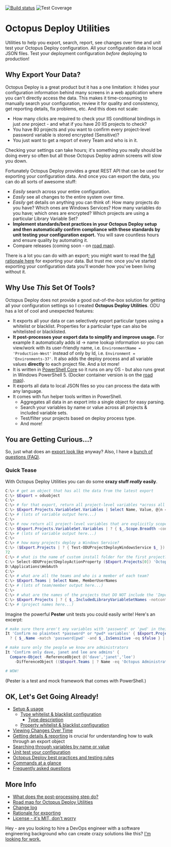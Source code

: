 
[![Build status](https://ci.appveyor.com/api/projects/status/ql47p2y1relp1dng/branch/master?svg=true)](https://ci.appveyor.com/api/projects/status/ql47p2y1relp1dng/branch/master)   ![Test Coverage](https://img.shields.io/badge/coverage-98%25-brightgreen.svg?maxAge=60)


# Octopus Deploy Utilities

Utilities to help you export, search, report, see changes over time and unit test your Octopus Deploy configuration.  All your configuration data in local JSON files.  Test your deployment configuration *before* deploying to production!


## Why Export Your Data?

Octopus Deploy is a great product but it has a one limitation: it hides your configuration information behind many screens in a web application where you can't directly access the data.  This makes it time-consuming to manually search your configuration, review it for quality and consistency, get reporting details, fix problems, etc.  And this does not scale:
* How many clicks are required to check your IIS conditional bindings in just *one* project - and what if you have 20 IIS projects to check?
* You have 80 projects and you want to confirm every project-level password variable is stored encrypted (Sensitive)?
* You just want to get a report of every Team and who is in it.

Checking your settings can take hours; it's something you really should be doing every so often but all those Octopus Deploy admin screens will slow you down.

Fortunately Octopus Deploy provides a great REST API that can be used for exporting your configuration data.  And once you can export the data, you can do all sorts of awesome stuff:
* *Easily* search across your entire configuration.
* *Easily* see all changes to the entire system over time.
* *Easily* get details on anything you can think of: How many projects do you have?  Which ones are Windows Services?  How many variables do you have; which ones are encrypted?  Which projects are using a particular Library Variable Set?
* **Implement standards/best practices in your Octopus Deploy setup and then automatically confirm compliance with these standards by unit testing your configuration export.**  You will save countless hours and ensure quality by automating it.
* Compare releases (coming soon - on [road map](docs/OctopusDeployUtilitiesRoadmap.md)).

There is a lot you can do with an export; you might want to read the [full rationale here](docs/Rationale.md) for exporting your data.  But trust me: once you've started exporting your configuration data you'll wonder how you've been living without it.


## Why Use *This* Set Of Tools?

Octopus Deploy does not provide a good out-of-the-box solution for getting all your configuration settings so I created **Octopus Deploy Utilities**.  ODU has a lot of cool and unexpected features:
* It exports all your data or can selectively export particular types using a whitelist or blacklist.  Properties for a particular type can also be whitelisted or blacklisted.
* **It post-processes your export data to simplify and improve usage.**  For example it automatically adds id -> name lookup information so you can view/work with its user-friendly name, i.e. `EnvironmentName = 'Production-West'` instead of only by Id, i.e. `Environment = 'Environments-37'`.  It also adds the deploy process and all variable values **directly** to each project file.  And a lot more!
* It is written in [PowerShell Core](https://github.com/PowerShell/PowerShell) so it runs on any OS - but also runs great in Windows PowerShell 5.  (Docker container version is on the [road map](docs/OctopusDeployUtilitiesRoadmap.md)).
* It exports all data to local JSON files so you can process the data with any language.
* It comes with fun helper tools written in PowerShell.
  * Aggregates all data in an export into a single object for easy parsing.
  * Search your variables by name or value across all projects & included variable sets.
  * Test/filter your projects based on deploy process type.
  * And more!

## You are Getting Curious...?

So, just what does an [export look like](docs/SampleExport.md) anyway?  Also, I have a [bunch of questions (FAQ)](docs/FAQ.md).

### Quick Tease

With Octopus Deploy Utilities you can do some **crazy stuff *really* easily**.

```PowerShell
C:\> # get an object that has all the data from the latest export
C:\> $Export = oduobject
C:\>
C:\> # for that export, return all project-level variables *across all projects*, getting the names, values and scope
C:\> $Export.Projects.VariableSet.Variables | Select Name, Value, @{n = 'Scope'; e = { $_.Scope.Breadth } }
C:\> # (lots of variable output here...)
C:\>
C:\> # now return all project-level variables that are explicitly scoped for your EU production environment
C:\> $Export.Projects.VariableSet.Variables | ? { $_.Scope.Breadth -contains 'Prod-EU' }
C:\> # (lots of variable output here...)
C:\>
C:\> # how many projects deploy a Windows Service?
C:\> ($Export.Projects | ? { Test-ODUProjectDeployWindowsService $_ }).Count
72
C:\> # what is the name of custom install folder for the first project?
C:\> Select-ODUProjectDeployActionProperty ($Export.Projects[0]) 'Octopus.Action.Package.CustomInstallationDirectory'
D:\Applications\WebAuth
C:\>
C:\> # what are all the teams and who is a member of each team?
C:\> $Export.Teams | Select Name, MemberUserNames
C:\> # (lots of team/member output here...)
C:\>
C:\> # what are the names of the projects that DO NOT include the 'Important' library variable set?
C:\> $Export.Projects | ? { $_.IncludedLibraryVariableSetNames -notcontains 'Important' } | Select Name
C:\> # (project names here...)
```

Imagine the powerful **Pester** unit tests you could easily write!  Here's an excerpt:

```PowerShell
# make sure there aren't any variables with 'password' or 'pwd' in their name that AREN'T encrypted
It 'Confirm no plaintext *password* or *pwd* variables' { $Export.Projects.VariableSet.Variables |
  ? { $_.Name -match 'password|pwd' -and $_.IsSensitive -eq $false } | Should BeNullOrEmpty }

# make sure only the people we know are administrators
It 'Confirm only dave, janet and lee are admins' {
  Compare-Object -ReferenceObject @('dave','janet','lee')
    -DifferenceObject (($Export.Teams | ? Name -eq 'Octopus Administrators').MemberUserNames) | Should BeNullOrEmpty }

# WOW!
```
(Pester is a test and mock framework that comes with PowerShell.)


## OK, Let's Get Going Already!

* [Setup & usage](docs/SetupUsage.md)
  * [Type whitelist & blacklist configuration](docs/TypeWhiteListBlackListConfig.md)
    * [Type description](docs/TypeDescription.md)
  * [Property whitelist & blacklist configuration](docs/PropertyWhiteListBlackListConfig.md)
* [Viewing Changes Over Time](docs/ViewingChangesOverTime.md)
* [Getting details & reporting](docs/DetailsAndReporting.md) is crucial for understanding how to walk through an export object
* [Searching through variables by name or value](docs/SearchingVariables.md)
* [Unit test your configuration](docs/UnitTesting.md)
* [Octopus Deploy best practices and testing rules](docs/BestPracticesTestingRules.md)
* [Commands at a glance](docs/CommandsAtAGlance.md)
* [Frequently asked questions](docs/FAQ.md)

## More Info

* [What does the post-processing step do?](docs/PostProcessing.md)
* [Road map for Octopus Deploy Utilities](docs/OctopusDeployUtilitiesRoadmap.md)
* [Change log](docs/ChangeLog.md)
* [Rationale for exporting](docs/Rationale.md)
* [License - it's MIT, don't worry](LICENSE)


Hey - are you looking to hire a DevOps engineer with a software engineering background who can create crazy solutions like this?  [I'm looking for work.](http://dtwconsulting.com/)
